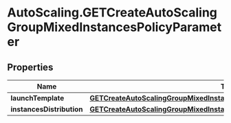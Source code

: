# AutoScaling.GETCreateAutoScalingGroupMixedInstancesPolicyParameter

## Properties

Name | Type | Description | Notes
------------ | ------------- | ------------- | -------------
**launchTemplate** | [**GETCreateAutoScalingGroupMixedInstancesPolicyParameterLaunchTemplate**](GETCreateAutoScalingGroupMixedInstancesPolicyParameterLaunchTemplate.md) |  | [optional] 
**instancesDistribution** | [**GETCreateAutoScalingGroupMixedInstancesPolicyParameterInstancesDistribution**](GETCreateAutoScalingGroupMixedInstancesPolicyParameterInstancesDistribution.md) |  | [optional] 


